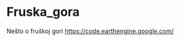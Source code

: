 # Fruska_gora
Nešto o fruškoj gori
[](https://code.earthengine.google.com/)
https://code.earthengine.google.com/

